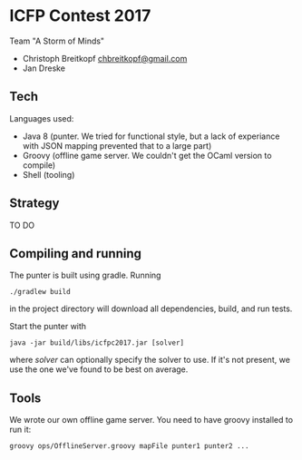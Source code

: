 # ICFP Contest 2017

Team "A Storm of Minds"

- Christoph Breitkopf <chbreitkopf@gmail.com>
- Jan Dreske

## Tech

Languages used:

- Java 8 (punter. We tried for functional style, but a lack of experiance with JSON mapping
  prevented that to a large part)
- Groovy (offline game server. We couldn't get the OCaml version to compile)
- Shell (tooling)
 
## Strategy

TO DO

## Compiling and running

The punter is built using gradle. Running

    ./gradlew build

in the project directory will download all dependencies, build, and run tests.

Start the punter with

    java -jar build/libs/icfpc2017.jar [solver]

where _solver_ can optionally specify the solver to use. If it's not present,
we use the one we've found to be best on average.

## Tools

We wrote our own offline game server. You need to have groovy installed to run it:

    groovy ops/OfflineServer.groovy mapFile punter1 punter2 ...


